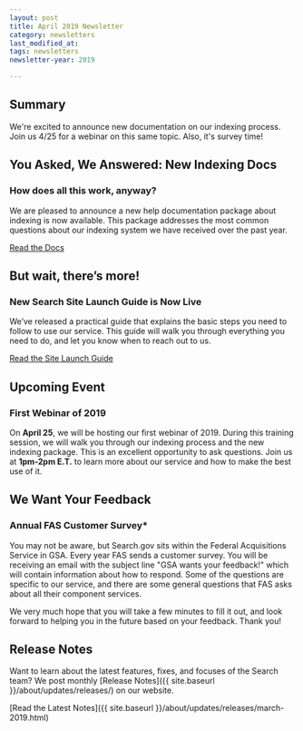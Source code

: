 ```yaml
---
layout: post
title: April 2019 Newsletter
category: newsletters
last_modified_at: 
tags: newsletters
newsletter-year: 2019

---
```


## Summary

We're excited to announce new documentation on our indexing process. Join us 4/25 for a webinar on this same topic. Also, it's survey time!

## You Asked, We Answered: New Indexing Docs

### How does all this work, anyway?

We are pleased to announce a new help documentation package about indexing is now available. This package addresses the most common questions about our indexing system we have received over the past year.

[Read the Docs](https://search.gov/manual/indexing-with-searchgov.html)

## But wait, there’s more!

### New Search Site Launch Guide is Now Live

We’ve released a practical guide that explains the basic steps you need to follow to use our service. This guide will walk you through everything you need to do, and let you know when to reach out to us.

[Read the Site Launch Guide](https://search.gov/manual/site-launch-guide.html)

## Upcoming Event

### First Webinar of 2019

On **April 25**, we will be hosting our first webinar of 2019. During this training session, we will walk you through our indexing process and the new indexing package. This is an excellent opportunity to ask questions. Join us at **1pm-2pm E.T.** to learn more about our service and how to make the best use of it.

## We Want Your Feedback

### Annual FAS Customer Survey*

You may not be aware, but Search.gov sits within the Federal Acquisitions Service in GSA. Every year FAS sends a customer survey. You will be receiving an email with the subject line "GSA wants your feedback!" which will contain information about how to respond. Some of the questions are specific to our service, and there are some general questions that FAS asks about all their component services.

We very much hope that you will take a few minutes to fill it out, and look forward to helping you in the future based on your feedback. Thank you!


## Release Notes

Want to learn about the latest features, fixes, and focuses of the Search team? We post monthly [Release Notes]({{ site.baseurl }}/about/updates/releases/) on our website.

[Read the Latest Notes]({{ site.baseurl }}/about/updates/releases/march-2019.html)